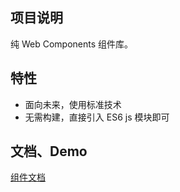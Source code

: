 ## 项目说明

纯 Web Components 组件库。

## 特性

- 面向未来，使用标准技术
- 无需构建，直接引入 ES6 js 模块即可


## 文档、Demo

[组件文档](https://dawenci.me/blocks/docs/index.html)
